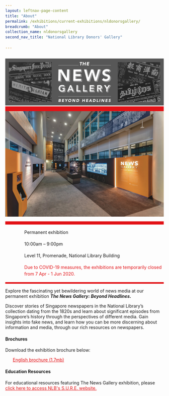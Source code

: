 ```yaml
---
layout: leftnav-page-content
title: "About"
permalink: /exhibitions/current-exhibitions/nldonorsgallery/
breadcrumb: "About"
collection_name: nldonorsgallery
second_nav_title: "National Library Donors' Gallery"

---
```


<section class="sgds-section__about">
<div class="sgds-container__card">
    <div class="row">
        <div class="col is-full" style="border-bottom: 15px solid #E21216; padding: 12px 0 0 0;">
            <img src="/images/event-images/newsgallery/TNG_1200x355.jpg" alt="A title card labelled The News Gallery">
        </div>
    </div>    
    <div class="row">
        <div class="col is-full" style="padding: 0 0 12px 0;">
            <img src="/images/event-images/newsgallery/TNG_about.jpg" alt="A photo showing an overview of the News Gallery">
        </div>
    </div>
        <div class="row">
            <div class="col" style="border-top: 10px solid #E21216; border-bottom: 5px solid #E21216;">
                <ul style="list-style: none; margin-left: 0px;">
                    <li style="margin-bottom: 1rem;">
                        <span class="sgds-icon sgds-icon-calendar" style="font-size: 150%; display: inline-block; float: left; vertical-align: middle;"></span>
                        <div style="line-height: 150%; padding-left: 2.3rem;">Permanent exhibition</div>
                    </li> 
                    <li style="margin-bottom: 1rem;">
                        <span class="sgds-icon sgds-icon-clock" style="font-size: 150%; display: inline-block; float: left; vertical-align: middle;"></span>
                        <div style="line-height: 150%; padding-left: 2.3rem;">10:00am – 9:00pm</div>
                    </li>          
                    <li style="margin-bottom: 1rem;">
                        <span class="sgds-icon sgds-icon-map" style="font-size: 150%; display: inline-block; float: left; vertical-align: middle;"></span>
                        <div style="line-height: 150%; padding-left: 2.3rem;">Level 11, Promenade, National Library Building</div>
                    </li>                    
                    <li style="margin-bottom: 1rem;">
                        <span class="sgds-icon sgds-icon-triangle-warning" style="font-size: 150%; display: inline-block; float: left; vertical-align: middle; color: #E21216"></span>
                        <div style="line-height: 150%; padding-left: 2.3rem; color: #E21216">Due to COVID-19 measures, the exhibitions are temporarily closed from 7 Apr - 1 Jun 2020.</div>
                    </li>
                    </ul>
                </div>
            </div>
</div>
    
<div class="sgds-container__description">
    <div class="row">
        <div class="col is-full padding--top--lg">
        <p>Explore the fascinating yet bewildering world of news media at our permanent exhibition <strong><em>The News Gallery: Beyond Headlines.</em></strong></p>
        <p>Discover stories of Singapore newspapers in the National Library’s collection dating from the 1820s and learn about significant episodes from Singapore’s history through the perspectives of different media. Gain insights into fake news, and learn how you can be more discerning about information and media, through our rich resources on newspapers.</p>
        </div>
    </div>
</div>


<div class="sgds-container__downloads">
    <div class="row">
        <div class="col is-full padding--top--lg">
            <h4>Brochures</h4>
            <p style="margin-top: 5px;">Download the exhibition brochure below:</p>
            <ul style="list-style: none; margin-left: 0px;">
                <li style="margin-bottom: 1rem;">
                    <a href="/files/newsgallery/The%20News%20Gallery_DL%20Brochure_EN.pdf" style="color:#E21216;">English brochure (1.7mb)</a>
                </li> 
            </ul>
        </div>
    </div>
</div>

<div class="sgds-container__description">
    <div class="row">
        <div class="col is-full padding--top--lg">
        <h4>Education Resources</h4>
        <p style="margin-top: 5px;">For educational resources featuring The News Gallery exhibition, please <a href="https://sure.nlb.gov.sg/tng/the-news-gallery-learning-journey/" style="color:#E21216;">click here to access NLB's S.U.R.E. website.</a></p>
        </div>
    </div>
</div>

</section>